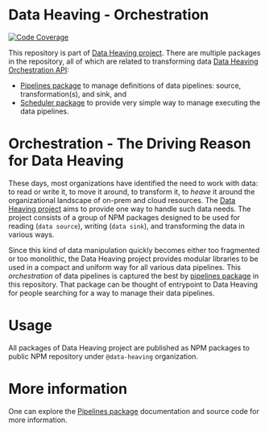 # Data Heaving - Orchestration
[![Code Coverage](https://codecov.io/gh/DataHeaving/orchestration/branch/develop/graph/badge.svg)](https://codecov.io/gh/DataHeaving/orchestration)

This repository is part of [Data Heaving project](https://github.com/DataHeaving).
There are multiple packages in the repository, all of which are related to transforming data [Data Heaving Orchestration API](https://github.com/DataHeaving/orchestration/pipelines):
- [Pipelines package](pipelines) to manage definitions of data pipelines: source, transformation(s), and sink, and
- [Scheduler package](scheduler) to provide very simple way to manage executing the data pipelines.

# Orchestration - The Driving Reason for Data Heaving
These days, most organizations have identified the need to work with data: to read or write it, to move it around, to transform it, to _heave_ it around the organizational landscape of on-prem and cloud resources.
The [Data Heaving project](https://github.com/DataHeaving) aims to provide one way to handle such data needs.
The project consists of a group of NPM packages designed to be used for reading (`data source`), writing (`data sink`), and transforming the data in various ways.

Since this kind of data manipulation quickly becomes either too fragmented or too monolithic, the Data Heaving project provides modular libraries to be used in a compact and uniform way for all various data pipelines.
This _orchestration_ of data pipelines is captured the best by [pipelines package](pipelines) in this repository.
That package can be thought of entrypoint to Data Heaving for people searching for a way to manage their data pipelines.

# Usage
All packages of Data Heaving project are published as NPM packages to public NPM repository under `@data-heaving` organization.

# More information
One can explore the [Pipelines package](pipelines) documentation and source code for more information.